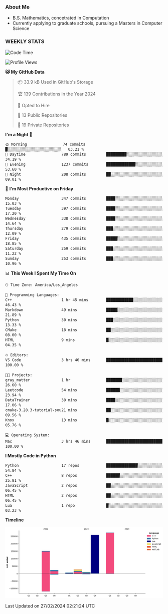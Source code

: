 ### About Me

- B.S. Mathematics, concetrated in Computation
- Currently applying to graduate schools, pursuing a Masters in Computer Science


### WEEKLY STATS
<!--START_SECTION:waka-->
![Code Time](http://img.shields.io/badge/Code%20Time-46%20hrs%2019%20mins-blue)

![Profile Views](http://img.shields.io/badge/Profile%20Views-0-blue)

**🐱 My GitHub Data** 

> 📦 33.9 kB Used in GitHub's Storage 
 > 
> 🏆 139 Contributions in the Year 2024
 > 
> 💼 Opted to Hire
 > 
> 📜 13 Public Repositories 
 > 
> 🔑 19 Private Repositories 
 > 
**I'm a Night 🦉** 

```text
🌞 Morning                74 commits          █░░░░░░░░░░░░░░░░░░░░░░░░   03.21 % 
🌆 Daytime                789 commits         █████████░░░░░░░░░░░░░░░░   34.19 % 
🌃 Evening                1237 commits        █████████████░░░░░░░░░░░░   53.60 % 
🌙 Night                  208 commits         ██░░░░░░░░░░░░░░░░░░░░░░░   09.01 % 
```
📅 **I'm Most Productive on Friday** 

```text
Monday                   347 commits         ████░░░░░░░░░░░░░░░░░░░░░   15.03 % 
Tuesday                  397 commits         ████░░░░░░░░░░░░░░░░░░░░░   17.20 % 
Wednesday                338 commits         ████░░░░░░░░░░░░░░░░░░░░░   14.64 % 
Thursday                 279 commits         ███░░░░░░░░░░░░░░░░░░░░░░   12.09 % 
Friday                   435 commits         █████░░░░░░░░░░░░░░░░░░░░   18.85 % 
Saturday                 259 commits         ███░░░░░░░░░░░░░░░░░░░░░░   11.22 % 
Sunday                   253 commits         ███░░░░░░░░░░░░░░░░░░░░░░   10.96 % 
```


📊 **This Week I Spent My Time On** 

```text
🕑︎ Time Zone: America/Los_Angeles

💬 Programming Languages: 
C++                      1 hr 45 mins        ████████████░░░░░░░░░░░░░   46.43 % 
Markdown                 49 mins             █████░░░░░░░░░░░░░░░░░░░░   21.89 % 
Python                   30 mins             ███░░░░░░░░░░░░░░░░░░░░░░   13.33 % 
CMake                    18 mins             ██░░░░░░░░░░░░░░░░░░░░░░░   08.00 % 
HTML                     9 mins              █░░░░░░░░░░░░░░░░░░░░░░░░   04.35 % 

🔥 Editors: 
VS Code                  3 hrs 46 mins       █████████████████████████   100.00 % 

🐱‍💻 Projects: 
gray_matter              1 hr                ███████░░░░░░░░░░░░░░░░░░   26.60 % 
Leetcode                 54 mins             ██████░░░░░░░░░░░░░░░░░░░   23.94 % 
DataTrainer              38 mins             ████░░░░░░░░░░░░░░░░░░░░░   17.06 % 
cmake-3.28.3-tutorial-sou21 mins             ██░░░░░░░░░░░░░░░░░░░░░░░   09.56 % 
Knox                     13 mins             █░░░░░░░░░░░░░░░░░░░░░░░░   05.76 % 

💻 Operating System: 
Mac                      3 hrs 46 mins       █████████████████████████   100.00 % 
```

**I Mostly Code in Python** 

```text
Python                   17 repos            ██████████████░░░░░░░░░░░   54.84 % 
C++                      8 repos             ██████░░░░░░░░░░░░░░░░░░░   25.81 % 
JavaScript               2 repos             ██░░░░░░░░░░░░░░░░░░░░░░░   06.45 % 
HTML                     2 repos             ██░░░░░░░░░░░░░░░░░░░░░░░   06.45 % 
Lua                      1 repo              █░░░░░░░░░░░░░░░░░░░░░░░░   03.23 % 
```



**Timeline**

![Lines of Code chart](https://raw.githubusercontent.com/nickocruzm/nickocruzm/main/assets/bar_graph.png)


 Last Updated on 27/02/2024 02:21:24 UTC
<!--END_SECTION:waka-->
